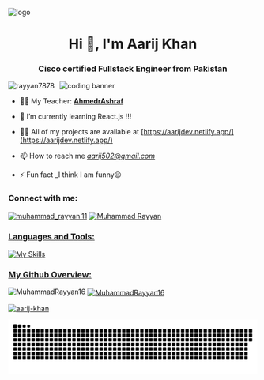 ![logo](https://github.com/Rayyan7878/Rayyan7878/blob/main/githubban.gif)


<h1 align="center">Hi 👋, I'm Aarij Khan</h1>
<h3 align="center"> Cisco certified Fullstack Engineer from Pakistan</h3>
<img align="right" alt="coding banner" width="400" src="https://camo.githubusercontent.com/4d9f5ecceb711eec6e2018f38a5677dc657c9738d4a65ba3b928c41c0a45b439/68747470733a2f2f6d69726f2e6d656469756d2e636f6d2f6d61782f313336302f302a37513379765349765f7430696f4a2d5a2e676966"/>
<p align="left"> <img src="https://komarev.com/ghpvc/?username=rayyan7878&label=Profile%20views&color=0e75b6&style=flat" alt="rayyan7878" /> </p>


- 🧑‍🏫 My Teacher: **[AhmedrAshraf](https://github.com/AhmedrAshraf)**

- 🌱  I’m currently learning React.js !!!

- 👨‍💻 All of my projects are available at [https://aarijdev.netlify.app/](https://aarijdev.netlify.app/)

- 📫 How to reach me *aarij502@gmail.com*

- ⚡ Fun fact \_I think I am funny😉


<h3 align="left">Connect with me:</h3>
<p align="left">

<a href="https://instagram.com/muhammad_rayyan.11" target="blank"><img align="center" src="https://raw.githubusercontent.com/rahuldkjain/github-profile-readme-generator/master/src/images/icons/Social/instagram.svg" alt="muhammad_rayyan.11" height="30" width="40" /></a>
<a href="https://www.linkedin.com/in/aarij-raza-146364328" target="blank"><img align="center" src="https://raw.githubusercontent.com/rahuldkjain/github-profile-readme-generator/master/src/images/icons/Social/linked-in-alt.svg" alt="Muhammad Rayyan" height="30" width="40" /></p>
</p>


<h3 align="left">Languages and Tools:</h3>
<p align="left">
    <img src="https://skillicons.dev/icons?i=androidstudio,bun,npm,bootstrap,github,ai,vite,vscode,nodejs,figma,git,html,css,js,ts,ps,react,next,firebase,tailwind" alt="My Skills">
</p>

<h3 align="left">My Github Overview:</h3>
<p><img align="left" src="https://github-readme-stats.vercel.app/api/top-langs?username=MuhammadRayyan16&show_icons=true&locale=en&layout=compact" alt="MuhammadRayyan16" /></p>

<p>&nbsp;<img align="center" src="https://github-readme-stats.vercel.app/api?username=MuhammadRayyan16&show_icons=true&locale=en" alt="MuhammadRayyan16" /></p>

<p><img align="center" src="https://github-readme-streak-stats.herokuapp.com/?user=aarij-khan&" alt="aarij-khan" /></p>

<p align="center">
 <img width="1000" src="./github-snake.svg" alt="snake"/>
</p>
